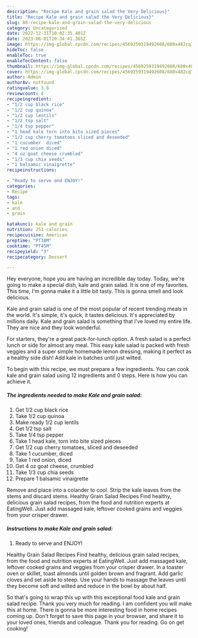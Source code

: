 ```yaml
---
description: "Recipe Kale and grain salad the Very Delicious}"
title: "Recipe Kale and grain salad the Very Delicious}"
slug: 86-recipe-kale-and-grain-salad-the-very-delicious
category: Uncategorized
date: 2022-12-31T10:02:35.401Z
date: 2023-06-01T20:34:41.365Z
image: https://img-global.cpcdn.com/recipes/4569259319492608/680x482cq70/kale-and-grain-salad-recipe-main-photo.jpg
hideToc: false
enableToc: true
enableTocContent: false
thumbnail: https://img-global.cpcdn.com/recipes/4569259319492608/680x482cq70/kale-and-grain-salad-recipe-main-photo.jpg
cover: https://img-global.cpcdn.com/recipes/4569259319492608/680x482cq70/kale-and-grain-salad-recipe-main-photo.jpg
author: Admin
authorAv: notfound
ratingvalue: 3.8
reviewcount: 4
recipeingredient:
- "1/2 cup black rice"
- "1/2 cup quinoa"
- "1/2 cup lentils"
- "1/2 tsp salt"
- "1/4 tsp pepper"
- "1 head kale torn into bite sized pieces"
- "1/2 cup cherry tomatoes sliced and deseeded"
- "1 cucumber  diced"
- "1 red onion diced"
- "4 oz goat cheese crumbled"
- "1/3 cup chia seeds"
- "1 balsamic vinaigrette"
recipeinstructions:

- "Ready to serve and ENJOY!"
categories:
- Recipe
tags:
- kale
- and
- grain

katakunci: kale and grain 
nutrition: 251 calories
recipecuisine: American
preptime: "PT38M"
cooktime: "PT45M"
recipeyield: "3"
recipecategory: Dessert

---
```



Hey everyone, hope you are having an incredible day today. Today, we're going to make a special dish, kale and grain salad. It is one of my favorites. This time, I'm gonna make it a little bit tasty. This is gonna smell and look delicious.

Kale and grain salad is one of the most popular of recent trending meals in the world. It's simple, it's quick, it tastes delicious. It's appreciated by millions daily. Kale and grain salad is something that I've loved my entire life. They are nice and they look wonderful.

For starters, they&#39;re a great pack-for-lunch option. A fresh salad is a perfect lunch or side for almost any meal. This easy kale salad is packed with fresh veggies and a super simple homemade lemon dressing, making it perfect as a healthy side dish! Add kale in batches until just wilted.


To begin with this recipe, we must prepare a few ingredients. You can cook kale and grain salad using 12 ingredients and 0 steps. Here is how you can achieve it.

<!--inarticleads1-->

##### The ingredients needed to make Kale and grain salad:

1. Get 1/2 cup black rice
1. Take 1/2 cup quinoa
1. Make ready 1/2 cup lentils
1. Get 1/2 tsp salt
1. Take 1/4 tsp pepper
1. Take 1 head kale, torn into bite sized pieces
1. Get 1/2 cup cherry tomatoes, sliced and deseeded
1. Take 1 cucumber,  diced
1. Take 1 red onion, diced
1. Get 4 oz goat cheese, crumbled
1. Take 1/3 cup chia seeds
1. Prepare 1 balsamic vinaigrette


Remove and place into a colander to cool. Strip the kale leaves from the stems and discard stems. Healthy Grain Salad Recipes Find healthy, delicious grain salad recipes, from the food and nutrition experts at EatingWell. Just add massaged kale, leftover cooked grains and veggies from your crisper drawer. 

<!--inarticleads2-->

##### Instructions to make Kale and grain salad:


1. Ready to serve and ENJOY!

Healthy Grain Salad Recipes Find healthy, delicious grain salad recipes, from the food and nutrition experts at EatingWell. Just add massaged kale, leftover cooked grains and veggies from your crisper drawer. In a toaster oven or skillet, toast almonds until golden brown and fragrant. Add garlic cloves and set aside to steep. Use your hands to massage the leaves until they become soft and wilted and reduce in the bowl by about half. 

So that's going to wrap this up with this exceptional food kale and grain salad recipe. Thank you very much for reading. I am confident you will make this at home. There is gonna be more interesting food in home recipes coming up. Don't forget to save this page in your browser, and share it to your loved ones, friends and colleague. Thank you for reading. Go on get cooking!
